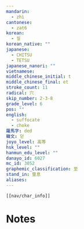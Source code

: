 ```yaml
---
mandarin:
  - zhì
cantonese:
  - zat6
korean:
  - 질
korean_native: ""
japanese:
  - CHITSU
  - TETSU
japanese_nanori: ""
vietnamese:
middle_chinese_initial: t
middle_chinese_final: et
stroke_count: 11
radical: 穴
skip_number: 2-3-8
grade_level: 6
pos: ""
english:
  - suffocate
  - choke
羅馬字: ded
韓文: 덛
joyo_level: 高等
hsk_level: ""
hanmun_edu_level: ""
danayo_id: 6027
mc_id: 3052
graphemic_classification: 至
stand_in: 窒息
aliases:
---
```

```meta-bind-embed
[[nav/char_info]]
```

# Notes
